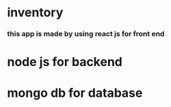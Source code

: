 # inventory
### this app is made by using react js for front end
# node js for backend
# mongo db for database